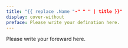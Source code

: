 ```yaml
---
title: "{{ replace .Name "-" " " | title }}"
display: cover-without
preface: Please write your defination here.
---
```


Please write your foreward here.
